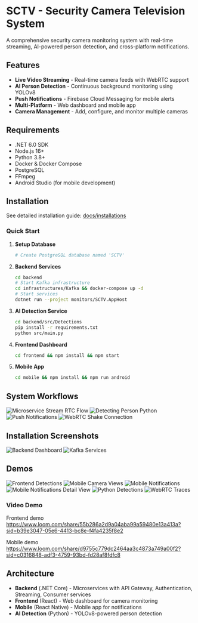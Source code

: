 # SCTV - Security Camera Television System

A comprehensive security camera monitoring system with real-time streaming, AI-powered person detection, and cross-platform notifications.

## Features

- **Live Video Streaming** - Real-time camera feeds with WebRTC support
- **AI Person Detection** - Continuous background monitoring using YOLOv8
- **Push Notifications** - Firebase Cloud Messaging for mobile alerts
- **Multi-Platform** - Web dashboard and mobile app
- **Camera Management** - Add, configure, and monitor multiple cameras

## Requirements

- .NET 6.0 SDK
- Node.js 16+
- Python 3.8+
- Docker & Docker Compose
- PostgreSQL
- FFmpeg
- Android Studio (for mobile development)

## Installation

See detailed installation guide: [docs/installations](docs/installations)

### Quick Start

1. **Setup Database**
   ```bash
   # Create PostgreSQL database named 'SCTV'
   ```

2. **Backend Services**
   ```bash
   cd backend
   # Start Kafka infrastructure
   cd infrastructures/Kafka && docker-compose up -d
   # Start services
   dotnet run --project monitors/SCTV.AppHost
   ```

3. **AI Detection Service**
   ```bash
   cd backend/src/Detections
   pip install -r requirements.txt
   python src/main.py
   ```

4. **Frontend Dashboard**
   ```bash
   cd frontend && npm install && npm start
   ```

5. **Mobile App**
   ```bash
   cd mobile && npm install && npm run android
   ```

## System Workflows

![Microservice Stream RTC Flow](docs/workflows/microservice-stream-rtc-flow.png)
![Detecting Person Python](docs/workflows/detecting-person-python.png)
![Push Notifications](docs/workflows/push-notifications.png)
![WebRTC Shake Connection](docs/workflows/webrtc-shake-connection.png)

## Installation Screenshots

![Backend Dashboard](docs/installations/backend-dashboard.png)
![Kafka Services](docs/installations/kafka-services.png)

## Demos

![Frontend Detections](docs/demos/frontend-detections.png)
![Mobile Camera Views](docs/demos/mobile-camera-views.png)
![Mobile Notifications](docs/demos/mobile-notifications.png)
![Mobile Notifications Detail View](docs/demos/mobile-notification-details.png)
![Python Detections](docs/demos/python-detections.png)
![WebRTC Traces](docs/demos/webrtc-traces.png)

### Video Demo

Frontend demo
https://www.loom.com/share/55b286a2d9a04aba99a59480e13a413a?sid=b39e3047-05e6-4413-bc8e-f4fa4235f8e2

Mobile demo
https://www.loom.com/share/d9755c779dc2464aa3c4873a749a00f2?sid=c0316848-adf3-4759-93bd-fd28af8fdfc8

## Architecture

- **Backend** (.NET Core) - Microservices with API Gateway, Authentication, Streaming, Consumer services
- **Frontend** (React) - Web dashboard for camera monitoring
- **Mobile** (React Native) - Mobile app for notifications
- **AI Detection** (Python) - YOLOv8-powered person detection